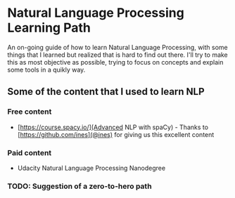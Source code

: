 # Natural Language Processing Learning Path

An on-going guide of how to learn Natural Language Processing, with some things that I learned but realized that is hard to find out there.
I'll try to make this as most objective as possible, trying to focus on concepts and explain some tools in a quikly way.

## Some of the content that I used to learn NLP

### Free content
* [https://course.spacy.io/](Advanced NLP with spaCy) - Thanks to [https://github.com/ines](@ines) for giving us this excellent content

### Paid content
* Udacity Natural Language Processing Nanodegree

### TODO: Suggestion of a zero-to-hero path
